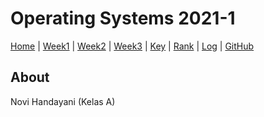 # Operating Systems 2021-1
[Home](index) |
[Week1](w01) |
[Week2](w02) |
[Week3](w03) |
[Key](TXT/mypubkey.txt) |
[Rank](TXT/myrank.txt) |
[Log](TXT/mylog.txt) |
[GitHub](https://github.com/novihdn/os211)

## About
Novi Handayani (Kelas A) 
